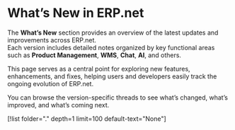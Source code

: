 # What’s New in ERP.net

The **What’s New** section provides an overview of the latest updates and improvements across ERP.net.  
Each version includes detailed notes organized by key functional areas such as **Product Management**, **WMS**, **Chat**, **AI**, and others.  

This page serves as a central point for exploring new features, enhancements, and fixes, helping users and developers easily track the ongoing evolution of ERP.net.  

You can browse the version-specific threads to see what’s changed, what’s improved, and what’s coming next.

[!list folder="." depth=1 limit=100 default-text="None"]
